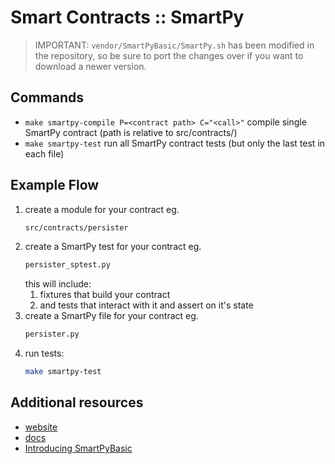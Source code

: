 Smart Contracts :: SmartPy
===

> IMPORTANT: ``vendor/SmartPyBasic/SmartPy.sh``
> has been modified in the repository, 
> so be sure to port the changes over if you want to download a newer version.

Commands
---

 - ``make smartpy-compile P=<contract path> C="<call>"`` compile single SmartPy contract (path is relative to src/contracts/)
 - ``make smartpy-test`` run all SmartPy contract tests (but only the last test in each file)

Example Flow
---

1. create a module for your contract eg.
   ```bash
   src/contracts/persister
   ```
2. create a SmartPy test for your contract eg.
   ```bash
   persister_sptest.py
   ```
   this will include:
   1. fixtures that build your contract
   2. and tests that interact with it and assert on it's state
3. create a SmartPy file for your contract eg.
   ```bash
   persister.py
   ```
4. run tests:
   ```bash
   make smartpy-test
   ```

Additional resources
---

 - [website](https://smartpy.io/)
 - [docs](https://smartpy.io/demo/reference.html)
 - [Introducing SmartPyBasic](https://medium.com/@SmartPy_io/introducing-smartpybasic-a-simple-cli-to-build-tezos-smart-contract-in-python-f5bd8772b74a)
